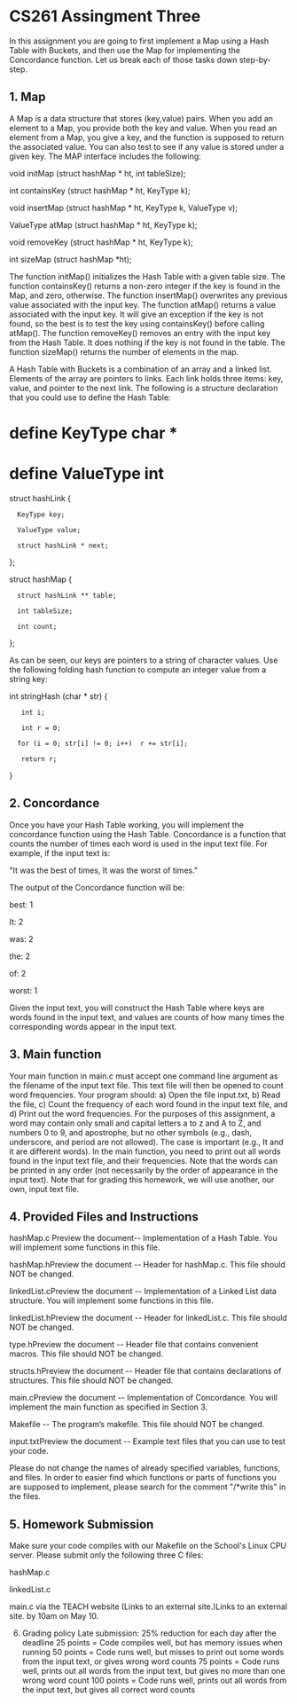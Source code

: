 # CS261 Assingment Three
In this assignment you are going to first implement a Map using a Hash Table with Buckets, and then use the Map for implementing the Concordance function. Let us break each of those tasks down step-by-step.

## 1. Map
A Map is a data structure that stores (key,value) pairs. When you add an element to a Map, you provide both the key and value. When you read an element from a Map, you give a key, and the function is supposed to return the associated value. You can also test to see if any value is stored under a given key. The MAP interface includes the following:

   void initMap (struct hashMap * ht, int tableSize);

   int containsKey (struct hashMap * ht, KeyType k);

   void insertMap (struct hashMap * ht, KeyType k, ValueType v);

   ValueType atMap (struct hashMap * ht, KeyType k);

   void removeKey (struct hashMap * ht, KeyType k);

   int sizeMap (struct hashMap *ht); 

The function initMap() initializes the Hash Table with a given table size. The function containsKey() returns a non-zero integer if the key is found in the Map, and zero, otherwise. The function insertMap() overwrites any previous value associated with the input key. The function atMap() returns a value associated with the input key. It will give an exception if the key is not found, so the best is to test the key using containsKey() before calling atMap(). The function removeKey() removes an entry with the input key from the Hash Table. It does nothing if the key is not found in the table. The function sizeMap() returns the number of elements in the map.

 A Hash Table with Buckets is a combination of an array and a linked list. Elements of the array are pointers to links. Each link holds three items: key, value, and pointer to the next link. The following is a structure declaration that you could use to define the Hash Table:

   # define KeyType char *

   # define ValueType int

   struct hashLink {

      KeyType key;

      ValueType value;

      struct hashLink * next;

   };

   struct hashMap {

      struct hashLink ** table;

      int tableSize;

      int count;

   };

As can be seen, our keys are pointers to a string of character values. Use the following folding hash function to compute an integer value from a string key:

   int stringHash (char * str) {

       int i;

       int r = 0;

      for (i = 0; str[i] != 0; i++)  r += str[i];

       return r;

   }

## 2. Concordance
Once you have your Hash Table working, you will implement the concordance function using the Hash Table. Concordance is a function that counts the number of times each word is used in the input text file. For example, if the input text is:

   "It was the best of times,  It was the worst of times."

The output of the Concordance function will be:

   best: 1

   It: 2

   was: 2

   the: 2

   of: 2

   worst: 1

Given the input text, you will construct the Hash Table where keys are words found in the input text, and values are counts of how many times the corresponding words appear in the input text.

## 3. Main function
Your main function in main.c must accept one command line argument as the filename of the input text file. This text file will then be opened to count word frequencies. Your program should: a) Open the file input.txt, b) Read the file, c) Count the frequency of each word found in the input text file, and d) Print out the word frequencies. For the purposes of this assignment, a word may contain only small and capital letters a to z and A to Z, and numbers 0 to 9, and apostrophe, but no other symbols (e.g., dash, underscore, and period are not allowed). The case is important (e.g., It and it are different words). In the main function, you need to print out all words found in the input text file, and their frequencies. Note that the words can be printed in any order (not  necessarily by the order of appearance in the input text). Note that for grading this homework, we will use another, our own, input text file. 

## 4. Provided Files and Instructions
hashMap.c Preview the document-- Implementation of a Hash Table. You will implement some functions in this file.

hashMap.hPreview the document -- Header for hashMap.c. This file should NOT be changed.

linkedList.cPreview the document -- Implementation of a Linked List data structure. You will implement some functions in this file.

linkedList.hPreview the document -- Header for linkedList.c. This file should NOT be changed.

type.hPreview the document -- Header file that contains convenient macros. This file should NOT be changed.

structs.hPreview the document -- Header file that contains declarations of structures. This file should NOT be changed.

main.cPreview the document -- Implementation of Concordance. You will implement the main function as specified in Section 3.

Makefile -- The program’s makefile. This file should NOT be changed.

input.txtPreview the document -- Example text files that you can use to test your code.

Please do not change the names of already specified variables, functions, and files. In order to easier find which functions or parts of functions you are supposed to implement, please search for the comment "/*write this" in the files.

## 5. Homework Submission
Make sure your code compiles with our Makefile on the School's Linux CPU server. Please submit only the following three C files:

hashMap.c

linkedList.c

main.c
via the TEACH website (Links to an external site.)Links to an external site. by 10am on May 10.

6. Grading policy
Late submission: 25% reduction for each day after the deadline
25 points = Code compiles well, but has memory issues when running
50 points = Code runs well, but misses to print out some words from the input text, or gives wrong word counts
75 points = Code runs well, prints out all words from the input text, but gives no more than one wrong word count
100 points = Code runs well, prints out all words from the input text, but gives all correct word counts
